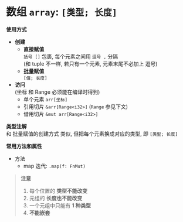 # 数组 `array`: `[类型; 长度]`
**使用方式**
- **创建**  
  - **直接赋值**  
    `括号 []` 包裹, 每个元素之间用 `逗号 ,` 分隔  
    (和 tuple 不一样, 若只有一个元素, 元素末尾不必加上 逗号)
  - **批量赋值**  
    `[值; 长度]`
- **访问**  
(坐标 和 Range 必须能在编译时得到)
  - 单个元素 `arr[坐标]` 
  - 引用切片 `&arr[Range<i32>]` (`Range` 参见下文)
  - 借用切片 `&mut arr[Range<i32>]`  
  

**类型注解**  
和 批量赋值的创建方式 类似, 但把每个元素换成对应的类型, 
即 `[类型; 长度]`

**常用方法和属性**
- 方法
  - map 迭代: `.map(f: FnMut)`

> **注意**
> 1. 每个位置的 **类型不能改变**
> 2. 元组的 **长度也不能改变**
> 3. 一个元组中只能有 **1 种类型**
> 4. **不能嵌套**
